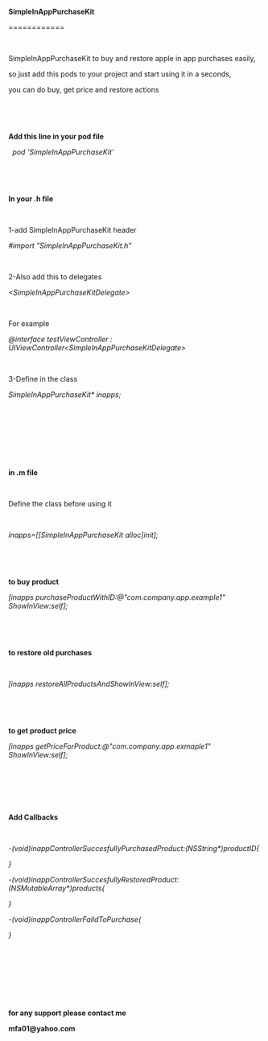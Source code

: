<p class="p1"><strong>SimpleInAppPurchaseKit</strong></p>
<p class="p1">============</p>
<p class="p2">&nbsp;</p>
<p class="p1">SimpleInAppPurchaseKit to buy and restore apple in app purchases easily,</p>
<p class="p1">so just add this pods to your project and start using it in a seconds,</p>
<p class="p1">you can do buy, get price and restore actions</p>
<p class="p2">&nbsp;</p>
<p class="p2">&nbsp;</p>
<p class="p1"><strong>Add this line in your pod file</strong></p>
<p class="p1"><em><span class="Apple-converted-space">&nbsp; </span>pod 'SimpleInAppPurchaseKit'</em></p>
<p class="p2">&nbsp;</p>
<p class="p2">&nbsp;</p>
<p class="p1"><strong>In your .h file </strong></p>
<p class="p2">&nbsp;</p>
<p class="p1">1-add SimpleInAppPurchaseKit header</p>
<p class="p1"><em>#import "SimpleInAppPurchaseKit.h"</em></p>
<p class="p2">&nbsp;</p>
<p class="p1">2-Also add this to delegates</p>
<p class="p1"><em> &lt;SimpleInAppPurchaseKitDelegate&gt;</em></p>
<p class="p2">&nbsp;</p>
<p class="p1">For example</p>
<p class="p1"><em>@interface testViewController : UIViewController&lt;SimpleInAppPurchaseKitDelegate&gt;</em></p>
<p class="p2">&nbsp;</p>
<p class="p1">3-Define in the class</p>
<p class="p1"><em>SimpleInAppPurchaseKit* inapps;</em></p>
<p class="p2">&nbsp;</p>
<p class="p2">&nbsp;</p>
<p class="p2">&nbsp;</p>
<p class="p2">&nbsp;</p>
<p class="p1"><strong>in .m file</strong></p>
<p class="p2">&nbsp;</p>
<p class="p1">Define the class before using it</p>
<p class="p2">&nbsp;</p>
<p class="p1"><em>inapps=[[SimpleInAppPurchaseKit alloc]init];</em></p>
<p class="p2">&nbsp;</p>
<p class="p2">&nbsp;</p>
<p class="p1"><strong>to buy product</strong></p>
<p class="p1"><em>[inapps purchaseProductWithID:@"com.company.app.example1" ShowInView:self];</em></p>
<p class="p2">&nbsp;</p>
<p class="p2">&nbsp;</p>
<p class="p1"><strong>to restore old purchases</strong></p>
<p class="p2">&nbsp;</p>
<p class="p1"><em>[inapps restoreAllProductsAndShowInView:self];</em></p>
<p class="p2">&nbsp;</p>
<p class="p2">&nbsp;</p>
<p class="p1"><strong>to get product price</strong></p>
<p class="p1"><em>[inapps getPriceForProduct:@"com.company.app.exmaple1" ShowInView:self];</em></p>
<p class="p2">&nbsp;</p>
<p class="p2">&nbsp;</p>
<p class="p2">&nbsp;</p>
<p class="p1"><strong>Add Callbacks</strong></p>
<p class="p2">&nbsp;</p>
<p class="p1"><em>-(void)inappControllerSuccesfullyPurchasedProduct:(NSString*)productID{</em></p>
<p class="p1"><em>}</em></p>
<p class="p1"><em>-(void)inappControllerSuccesfullyRestoredProduct:(NSMutableArray*)products{</em></p>
<p class="p1"><em>}</em></p>
<p class="p1"><em>-(void)inappControllerFaildToPurchase{</em></p>
<p class="p1"><em>}</em></p>
<p class="p2">&nbsp;</p>
<p class="p2">&nbsp;</p>
<p class="p2">&nbsp;</p>
<p class="p2">&nbsp;</p>
<p class="p1"><strong>for any support please contact me</strong></p>
<p class="p1"><strong>mfa01@yahoo.com</strong></p>
